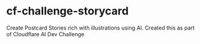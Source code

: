 # cf-challenge-storycard
Create Postcard Stories rich with illustrations using AI. Created this as part of Cloudflare AI Dev Challenge
